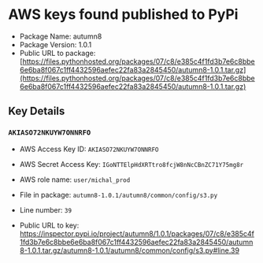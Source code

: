 # AWS keys found published to PyPi

* Package Name: autumn8
* Package Version: 1.0.1
* Public URL to package: [https://files.pythonhosted.org/packages/07/c8/e385c4f1fd3b7e6c8bbe6e6ba8f067c1ff4432596aefec22fa83a2845450/autumn8-1.0.1.tar.gz](https://files.pythonhosted.org/packages/07/c8/e385c4f1fd3b7e6c8bbe6e6ba8f067c1ff4432596aefec22fa83a2845450/autumn8-1.0.1.tar.gz)

## Key Details

### `AKIASO72NKUYW7ONNRFO`

* AWS Access Key ID: `AKIASO72NKUYW7ONNRFO`
* AWS Secret Access Key: `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` 
* AWS role name: `user/michal_prod`
* File in package: `autumn8-1.0.1/autumn8/common/config/s3.py`
* Line number: `39`

* Public URL to key: https://inspector.pypi.io/project/autumn8/1.0.1/packages/07/c8/e385c4f1fd3b7e6c8bbe6e6ba8f067c1ff4432596aefec22fa83a2845450/autumn8-1.0.1.tar.gz/autumn8-1.0.1/autumn8/common/config/s3.py#line.39


